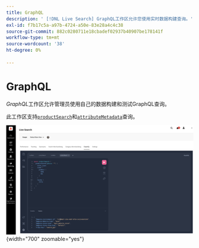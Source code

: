 ```yaml
---
title: GraphQL
description: ' [!DNL Live Search] GraphQL工作区允许您使用实时数据构建查询。'
exl-id: f7b17c5a-a97b-4724-a50e-83e28a4c4c38
source-git-commit: 882c0280711e18cbadef02937b40907be178141f
workflow-type: tm+mt
source-wordcount: '38'
ht-degree: 0%

---
```


# GraphQL

*GraphQL*&#x200B;工作区允许管理员使用自己的数据构建和测试GraphQL查询。

此工作区支持[`productSearch`](https://developer.adobe.com/commerce/services/graphql/live-search/product-search/)和[`attributeMetadata`](https://developer.adobe.com/commerce/services/graphql/live-search/attribute-metadata/)查询。

![GraphQL工作区](assets/graphql.png){width="700" zoomable="yes"}

